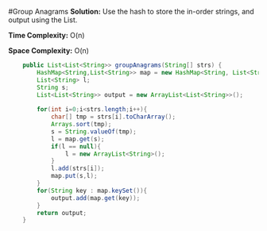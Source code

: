 #Group Anagrams 
**Solution:** Use the hash to store the in-order strings, and output using the List<string>.

**Time Complexity:** O(n)

**Space Complexity:** O(n)


```java
    public List<List<String>> groupAnagrams(String[] strs) {
        HashMap<String,List<String>> map = new HashMap<String, List<String>>();
        List<String> l;
        String s;
        List<List<String>> output = new ArrayList<List<String>>();
        
        for(int i=0;i<strs.length;i++){
            char[] tmp = strs[i].toCharArray();
            Arrays.sort(tmp);
            s = String.valueOf(tmp);
            l = map.get(s);
            if(l == null){
                l = new ArrayList<String>();
            }
            l.add(strs[i]);
            map.put(s,l);
        }
        for(String key : map.keySet()){
            output.add(map.get(key));
        }
        return output;
    }
```
